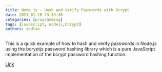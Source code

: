 ```yaml
---
title: Node.js - Hash and Verify Passwords with Bcrypt 
date: 2021-01-18 23:13:38
categories: [programming]
tags: [javascript, nodejs,bcrypt]
authors: sedlav
---
```


This is a quick example of how to hash and verify passwords in Node.js using the bcryptjs password hashing library which is a pure JavaScript implementation of the bcrypt password hashing function.

[Link](https://jasonwatmore.com/post/2020/07/20/nodejs-hash-and-verify-passwords-with-bcrypt)

